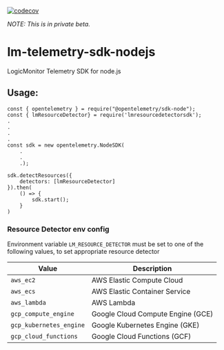 [![codecov](https://codecov.io/gh/logicmonitor/lm-telemetry-sdk-nodejs/branch/main/graph/badge.svg?token=NCXEJLVNWH)](https://codecov.io/gh/logicmonitor/lm-telemetry-sdk-nodejs)

_NOTE: This is in private beta._
# lm-telemetry-sdk-nodejs
LogicMonitor Telemetry SDK for node.js

## Usage:

```node
const { opentelemetry } = require("@opentelemetry/sdk-node");
const { lmResourceDetector} = require('lmresourcedetectorsdk');
.
.
.
.
const sdk = new opentelemetry.NodeSDK(
    .
    .
    .);

sdk.detectResources({
    detectors: [lmResourceDetector]
}).then(
    () => {
        sdk.start();
    }
)
```

### Resource Detector env config

Environment variable `LM_RESOURCE_DETECTOR` must be set to one of the following values, to set appropriate resource detector

| Value                     | Description|
|---------------------------|-------------------------------------|
| `aws_ec2`                 | AWS Elastic Compute Cloud |
| `aws_ecs`                 | AWS Elastic Container Service |
| `aws_lambda`              | AWS Lambda |
| `gcp_compute_engine`      | Google Cloud Compute Engine (GCE) |
| `gcp_kubernetes_engine`   | Google Kubernetes Engine (GKE) |
| `gcp_cloud_functions`     | Google Cloud Functions (GCF) |


